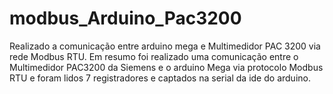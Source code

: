 # modbus_Arduino_Pac3200
Realizado a comunicação entre arduino mega e Multimedidor PAC 3200 via rede Modbus RTU.
Em resumo foi realizado uma comunicação entre o Multimedidor PAC3200 da Siemens e o arduino Mega via protocolo Modbus RTU e foram lidos 7 registradores e captados na serial da ide do arduino.
